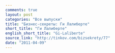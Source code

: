 ```yaml
---
comments: true
layout: post
categories: "Все выпуски"
title: "Бизнес-секреты: Ги Лалиберте"
short_title: "Ги Лалиберте"
english_short_title: "Gi-Laliberte"
source_link: "http://tinkov.com/bizsekrety/77"
date: "2011-04-09"
---
```

